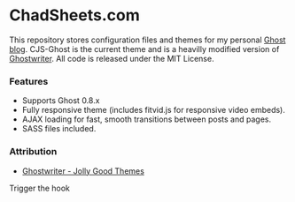 # ChadSheets.com

This repository stores configuration files and themes for my personal [Ghost](https://ghost.org/) [blog](http://chadsheets.com). CJS-Ghost is the current theme and is a heavilly modified version of [Ghostwriter](https://github.com/roryg/ghostwriter). All code is released under the MIT License.


### Features

* Supports Ghost 0.8.x
* Fully responsive theme (includes fitvid.js for responsive video embeds).
* AJAX loading for fast, smooth transitions between posts and pages.
* SASS files included.


### Attribution

* [Ghostwriter - Jolly Good Themes](http://jollygoodthemes.com)

Trigger the hook
